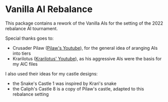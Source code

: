 # Vanilla AI Rebalance

This package contains a rework of the Vanilla AIs for the setting of the 2022 rebalance AI tournament.

Special thanks goes to:

- Crusader Pilaw ([Pilaw's Youtube](https://www.youtube.com/@crusaderpilaw)), for the general idea of aranging AIs into tiers
- Krarilotus ([Krarilotus' Youtube](https://www.youtube.com/@Krarilotus)), as his aggressive AIs were the basis for my AIC files

I also used their ideas for my castle designs:

- the Snake's Castle 1 was inspired by Krari's snake
- the Caliph's Castle 8 is a copy of Pilaw's castle, adapted to this rebalance setting
